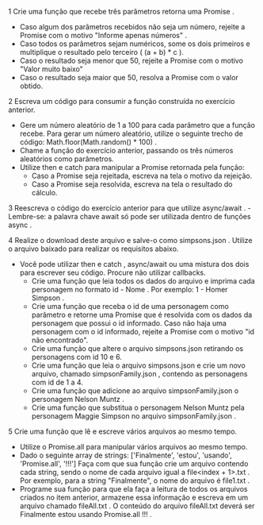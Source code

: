 1 Crie uma função que recebe três parâmetros retorna uma Promise .
  - Caso algum dos parâmetros recebidos não seja um número, rejeite a Promise com o motivo "Informe apenas números" .
  - Caso todos os parâmetros sejam numéricos, some os dois primeiros e multiplique o resultado pelo terceiro ( (a + b) * c ).
  - Caso o resultado seja menor que 50, rejeite a Promise com o motivo "Valor muito baixo"
  - Caso o resultado seja maior que 50, resolva a Promise com o valor obtido.

2 Escreva um código para consumir a função construída no exercício anterior.
  - Gere um número aleatório de 1 a 100 para cada parâmetro que a função recebe. Para gerar um número aleatório, utilize o seguinte trecho de código: Math.floor(Math.random() * 100) .
  - Chame a função do exercício anterior, passando os três números aleatórios como parâmetros.
  - Utilize then e catch para manipular a Promise retornada pela função:
    * Caso a Promise seja rejeitada, escreva na tela o motivo da rejeição.
    * Caso a Promise seja resolvida, escreva na tela o resultado do cálculo.

3 Reescreva o código do exercício anterior para que utilize async/await .
  -Lembre-se: a palavra chave await só pode ser utilizada dentro de funções async .

4 Realize o download deste arquivo e salve-o como simpsons.json . Utilize o arquivo baixado  para realizar os requisitos abaixo.
  - Você pode utilizar then e catch , async/await ou uma mistura dos dois para escrever seu código. Procure não utilizar callbacks.
    * Crie uma função que leia todos os dados do arquivo e imprima cada personagem no formato id - Nome . Por exemplo: 1 - Homer Simpson .
    * Crie uma função que receba o id de uma personagem como parâmetro e retorne uma Promise que é resolvida com os dados da personagem que possui o id informado. Caso não haja uma personagem com o id informado, rejeite a Promise com o motivo "id não encontrado".
    * Crie uma função que altere o arquivo simpsons.json retirando os personagens com id 10 e 6.
    * Crie uma função que leia o arquivo simpsons.json e crie um novo arquivo, chamado simpsonFamily.json , contendo as personagens com id de 1 a 4.
    * Crie uma função que adicione ao arquivo simpsonFamily.json o personagem Nelson Muntz .
    * Crie uma função que substitua o personagem Nelson Muntz pela personagem Maggie Simpson no arquivo simpsonFamily.json .

5 Crie uma função que lê e escreve vários arquivos ao mesmo tempo.
  - Utilize o Promise.all para manipular vários arquivos ao mesmo tempo.
  - Dado o seguinte array de strings: ['Finalmente', 'estou', 'usando', 'Promise.all', '!!!'] Faça com que sua função crie um arquivo contendo cada string, sendo o nome de cada arquivo igual a file<index + 1>.txt . Por exemplo, para a string "Finalmente", o nome do arquivo é file1.txt . 
  - Programe sua função para que ela faça a leitura de todos os arquivos criados no item anterior, armazene essa informação e escreva em um arquivo chamado fileAll.txt .
O conteúdo do arquivo fileAll.txt deverá ser Finalmente estou usando Promise.all !!! .
